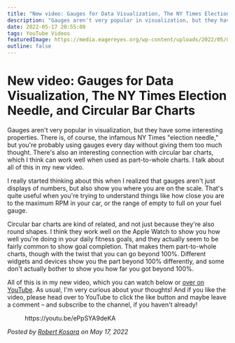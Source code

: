 ```yaml
---
title: "New video: Gauges for Data Visualization, The NY Times Election Needle, and Circular Bar Charts"
description: "Gauges aren't very popular in visualization, but they have some interesting properties. There is, of course, the infamous NY Times \"election needle,\" but you're probably using gauges every day without giving them too much thought. There's also an interesting connection with circular bar charts, which I think can work well when used as part-to-whole charts. I talk about all of this in my new video."
date: 2022-05-17 20:55:09
tags: YouTube Videos
featuredImage: https://media.eagereyes.org/wp-content/uploads/2022/05/Gauges-Thumbnail-4x3-1.jpeg
outline: false
---
```


# New video: Gauges for Data Visualization, The NY Times Election Needle, and Circular Bar Charts

Gauges aren't very popular in visualization, but they have some interesting properties. There is, of course, the infamous NY Times "election needle," but you're probably using gauges every day without giving them too much thought. There's also an interesting connection with circular bar charts, which I think can work well when used as part-to-whole charts. I talk about all of this in my new video.

I really started thinking about this when I realized that gauges aren't just displays of numbers, but also show you where you are on the scale. That's quite useful when you're trying to understand things like how close you are to the maximum RPM in your car, or the range of empty to full on your fuel gauge.

Circular bar charts are kind of related, and not just because they're also round shapes. I think they work well on the Apple Watch to show you how well you're doing in your daily fitness goals, and they actually seem to be fairly common to show goal completion. That makes them part-to-whole charts, though with the twist that you can go beyond 100%. Different widgets and devices show you the part beyond 100% differently, and some don't actually bother to show you how far you got beyond 100%.

All of this is in my new video, which you can watch below or <a href="https://youtu.be/ePpSYA9deKA">over on YouTube</a>. As usual, I'm very curious about your thoughts! And if you like the video, please head over to YouTube to click the like button and maybe leave a comment – and subscribe to the channel, if you haven't already!

<figure class="wp-block-embed is-type-video is-provider-youtube wp-block-embed-youtube wp-embed-aspect-16-9 wp-has-aspect-ratio"><div class="wp-block-embed__wrapper">
https://youtu.be/ePpSYA9deKA
</div></figure>


_Posted by <a href="/about">Robert Kosara</a> on May 17, 2022_


